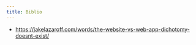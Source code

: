 ```yaml
---
title: Biblio
---
```


- https://jakelazaroff.com/words/the-website-vs-web-app-dichotomy-doesnt-exist/